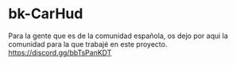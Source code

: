# bk-CarHud
Para la gente que es de la comunidad española, os dejo por aqui la comunidad para la que trabajé en este proyecto.
https://discord.gg/bbTsPanKDT
